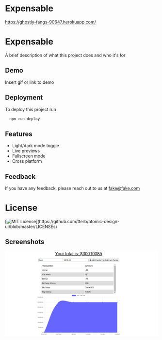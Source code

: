 # Expensable

https://ghostly-fangs-90647.herokuapp.com/ 


# Expensable

A brief description of what this project does and who it's for




## Demo

Insert gif or link to demo


## Deployment

To deploy this project run

```bash
  npm run deploy
```


## Features

- Light/dark mode toggle
- Live previews
- Fullscreen mode
- Cross platform


## Feedback

If you have any feedback, please reach out to us at fake@fake.com


# License
[![MIT License](https://img.shields.io/apm/l/atomic-design-ui.svg?)](https://github.com/tterb/atomic-design-ui/blob/master/LICENSEs)

## Screenshots

![App Screenshot](assets\screenshot-transactions.png)


